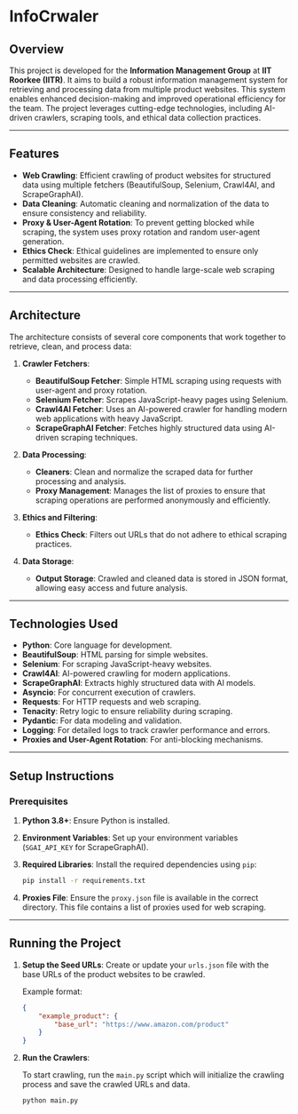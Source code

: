 # InfoCrwaler

## Overview

This project is developed for the **Information Management Group** at **IIT Roorkee (IITR)**. It aims to build a robust information management system for retrieving and processing data from multiple product websites. This system enables enhanced decision-making and improved operational efficiency for the team. The project leverages cutting-edge technologies, including AI-driven crawlers, scraping tools, and ethical data collection practices.

---

## Features

- **Web Crawling**: Efficient crawling of product websites for structured data using multiple fetchers (BeautifulSoup, Selenium, Crawl4AI, and ScrapeGraphAI).
- **Data Cleaning**: Automatic cleaning and normalization of the data to ensure consistency and reliability.
- **Proxy & User-Agent Rotation**: To prevent getting blocked while scraping, the system uses proxy rotation and random user-agent generation.
- **Ethics Check**: Ethical guidelines are implemented to ensure only permitted websites are crawled.
- **Scalable Architecture**: Designed to handle large-scale web scraping and data processing efficiently.

---

## Architecture

The architecture consists of several core components that work together to retrieve, clean, and process data:

1. **Crawler Fetchers**:
   - **BeautifulSoup Fetcher**: Simple HTML scraping using requests with user-agent and proxy rotation.
   - **Selenium Fetcher**: Scrapes JavaScript-heavy pages using Selenium.
   - **Crawl4AI Fetcher**: Uses an AI-powered crawler for handling modern web applications with heavy JavaScript.
   - **ScrapeGraphAI Fetcher**: Fetches highly structured data using AI-driven scraping techniques.

2. **Data Processing**:
   - **Cleaners**: Clean and normalize the scraped data for further processing and analysis.
   - **Proxy Management**: Manages the list of proxies to ensure that scraping operations are performed anonymously and efficiently.
   
3. **Ethics and Filtering**:
   - **Ethics Check**: Filters out URLs that do not adhere to ethical scraping practices.
   
4. **Data Storage**:
   - **Output Storage**: Crawled and cleaned data is stored in JSON format, allowing easy access and future analysis.

---

## Technologies Used

- **Python**: Core language for development.
- **BeautifulSoup**: HTML parsing for simple websites.
- **Selenium**: For scraping JavaScript-heavy websites.
- **Crawl4AI**: AI-powered crawling for modern applications.
- **ScrapeGraphAI**: Extracts highly structured data with AI models.
- **Asyncio**: For concurrent execution of crawlers.
- **Requests**: For HTTP requests and web scraping.
- **Tenacity**: Retry logic to ensure reliability during scraping.
- **Pydantic**: For data modeling and validation.
- **Logging**: For detailed logs to track crawler performance and errors.
- **Proxies and User-Agent Rotation**: For anti-blocking mechanisms.

---

## Setup Instructions

### Prerequisites

1. **Python 3.8+**: Ensure Python is installed.
2. **Environment Variables**: Set up your environment variables (`SGAI_API_KEY` for ScrapeGraphAI).
3. **Required Libraries**: Install the required dependencies using `pip`:

    ```bash
    pip install -r requirements.txt
    ```

4. **Proxies File**: Ensure the `proxy.json` file is available in the correct directory. This file contains a list of proxies used for web scraping.

---

## Running the Project

1. **Setup the Seed URLs**: Create or update your `urls.json` file with the base URLs of the product websites to be crawled.

    Example format:

    ```json
    {
        "example_product": {
            "base_url": "https://www.amazon.com/product"
        }
    }
    ```

2. **Run the Crawlers**:

   To start crawling, run the `main.py` script which will initialize the crawling process and save the crawled URLs and data.

   ```bash
   python main.py
